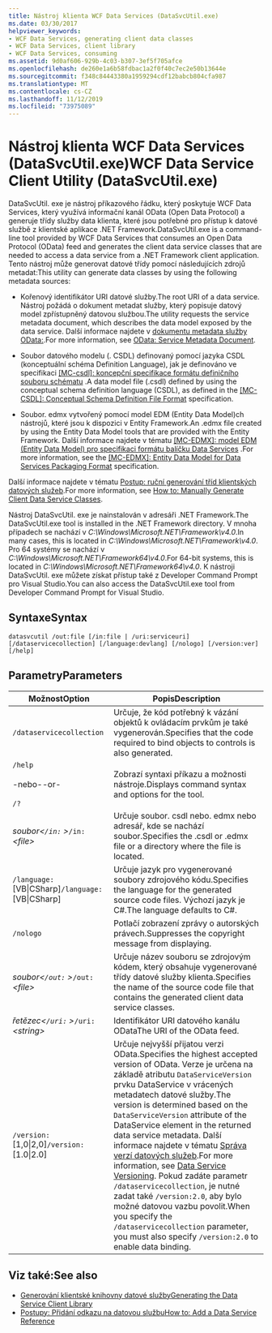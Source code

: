 ```yaml
---
title: Nástroj klienta WCF Data Services (DataSvcUtil.exe)
ms.date: 03/30/2017
helpviewer_keywords:
- WCF Data Services, generating client data classes
- WCF Data Services, client library
- WCF Data Services, consuming
ms.assetid: 9d0af606-929b-4c03-b307-3ef5f705afce
ms.openlocfilehash: de260e1a6b58fdbac1a2f0f40c7ec2e50b13644e
ms.sourcegitcommit: f348c84443380a1959294cdf12babcb804cfa987
ms.translationtype: MT
ms.contentlocale: cs-CZ
ms.lasthandoff: 11/12/2019
ms.locfileid: "73975089"
---
```

# <a name="wcf-data-service-client-utility-datasvcutilexe"></a><span data-ttu-id="86be4-102">Nástroj klienta WCF Data Services (DataSvcUtil.exe)</span><span class="sxs-lookup"><span data-stu-id="86be4-102">WCF Data Service Client Utility (DataSvcUtil.exe)</span></span>

<span data-ttu-id="86be4-103">DataSvcUtil. exe je nástroj příkazového řádku, který poskytuje WCF Data Services, který využívá informační kanál OData (Open Data Protocol) a generuje třídy služby data klienta, které jsou potřebné pro přístup k datové službě z klientské aplikace .NET Framework.</span><span class="sxs-lookup"><span data-stu-id="86be4-103">DataSvcUtil.exe is a command-line tool provided by WCF Data Services that consumes an Open Data Protocol (OData) feed and generates the client data service classes that are needed to access a data service from a .NET Framework client application.</span></span> <span data-ttu-id="86be4-104">Tento nástroj může generovat datové třídy pomocí následujících zdrojů metadat:</span><span class="sxs-lookup"><span data-stu-id="86be4-104">This utility can generate data classes by using the following metadata sources:</span></span>

- <span data-ttu-id="86be4-105">Kořenový identifikátor URI datové služby.</span><span class="sxs-lookup"><span data-stu-id="86be4-105">The root URI of a data service.</span></span> <span data-ttu-id="86be4-106">Nástroj požádá o dokument metadat služby, který popisuje datový model zpřístupněný datovou službou.</span><span class="sxs-lookup"><span data-stu-id="86be4-106">The utility requests the service metadata document, which describes the data model exposed by the data service.</span></span> <span data-ttu-id="86be4-107">Další informace najdete v [dokumentu metadata služby OData:](https://go.microsoft.com/fwlink/?LinkId=186070).</span><span class="sxs-lookup"><span data-stu-id="86be4-107">For more information, see [OData: Service Metadata Document](https://go.microsoft.com/fwlink/?LinkId=186070).</span></span>

- <span data-ttu-id="86be4-108">Soubor datového modelu (. CSDL) definovaný pomocí jazyka CSDL (konceptuální schéma Definition Language), jak je definováno ve specifikaci [\[MC-csdl\]: koncepční specifikace formátu definičního souboru schématu](https://go.microsoft.com/fwlink/?LinkID=159072) .</span><span class="sxs-lookup"><span data-stu-id="86be4-108">A data model file (.csdl) defined by using the conceptual schema definition language (CSDL), as defined in the [\[MC-CSDL\]: Conceptual Schema Definition File Format](https://go.microsoft.com/fwlink/?LinkID=159072) specification.</span></span>

- <span data-ttu-id="86be4-109">Soubor. edmx vytvořený pomocí model EDM (Entity Data Model)ch nástrojů, které jsou k dispozici v Entity Framework.</span><span class="sxs-lookup"><span data-stu-id="86be4-109">An .edmx file created by using the Entity Data Model tools that are provided with the Entity Framework.</span></span> <span data-ttu-id="86be4-110">Další informace najdete v tématu [\[MC-EDMX\]: model EDM (Entity Data Model) pro specifikaci formátu balíčku Data Services](https://go.microsoft.com/fwlink/?LinkID=178833) .</span><span class="sxs-lookup"><span data-stu-id="86be4-110">For more information, see the [\[MC-EDMX\]: Entity Data Model for Data Services Packaging Format](https://go.microsoft.com/fwlink/?LinkID=178833) specification.</span></span>

<span data-ttu-id="86be4-111">Další informace najdete v tématu [Postup: ruční generování tříd klientských datových služeb](how-to-manually-generate-client-data-service-classes-wcf-data-services.md).</span><span class="sxs-lookup"><span data-stu-id="86be4-111">For more information, see [How to: Manually Generate Client Data Service Classes](how-to-manually-generate-client-data-service-classes-wcf-data-services.md).</span></span>

<span data-ttu-id="86be4-112">Nástroj DataSvcUtil. exe je nainstalován v adresáři .NET Framework.</span><span class="sxs-lookup"><span data-stu-id="86be4-112">The DataSvcUtil.exe tool is installed in the .NET Framework directory.</span></span> <span data-ttu-id="86be4-113">V mnoha případech se nachází v *C:\Windows\Microsoft.NET\Framework\v4.0*.</span><span class="sxs-lookup"><span data-stu-id="86be4-113">In many cases, this is located in *C:\Windows\Microsoft.NET\Framework\v4.0*.</span></span> <span data-ttu-id="86be4-114">Pro 64 systémy se nachází v *C:\Windows\Microsoft.NET\Framework64\v4.0*.</span><span class="sxs-lookup"><span data-stu-id="86be4-114">For 64-bit systems, this is located in *C:\Windows\Microsoft.NET\Framework64\v4.0*.</span></span> <span data-ttu-id="86be4-115">K nástroji DataSvcUtil. exe můžete získat přístup také z Developer Command Prompt pro Visual Studio.</span><span class="sxs-lookup"><span data-stu-id="86be4-115">You can also access the DataSvcUtil.exe tool from Developer Command Prompt for Visual Studio.</span></span>

## <a name="syntax"></a><span data-ttu-id="86be4-116">Syntaxe</span><span class="sxs-lookup"><span data-stu-id="86be4-116">Syntax</span></span>

```console
datasvcutil /out:file [/in:file | /uri:serviceuri] [/dataservicecollection] [/language:devlang] [/nologo] [/version:ver] [/help]
```

## <a name="parameters"></a><span data-ttu-id="86be4-117">Parametry</span><span class="sxs-lookup"><span data-stu-id="86be4-117">Parameters</span></span>

|<span data-ttu-id="86be4-118">Možnost</span><span class="sxs-lookup"><span data-stu-id="86be4-118">Option</span></span>|<span data-ttu-id="86be4-119">Popis</span><span class="sxs-lookup"><span data-stu-id="86be4-119">Description</span></span>|
|------------|-----------------|
|`/dataservicecollection`|<span data-ttu-id="86be4-120">Určuje, že kód potřebný k vázání objektů k ovládacím prvkům je také vygenerován.</span><span class="sxs-lookup"><span data-stu-id="86be4-120">Specifies that the code required to bind objects to controls is also generated.</span></span>|
|`/help`<br /><br /> <span data-ttu-id="86be4-121">-nebo-</span><span class="sxs-lookup"><span data-stu-id="86be4-121">-or-</span></span><br /><br /> `/?`|<span data-ttu-id="86be4-122">Zobrazí syntaxi příkazu a možnosti nástroje.</span><span class="sxs-lookup"><span data-stu-id="86be4-122">Displays command syntax and options for the tool.</span></span>|
|<span data-ttu-id="86be4-123">*soubor\<`/in:` >*</span><span class="sxs-lookup"><span data-stu-id="86be4-123">`/in:` *\<file>*</span></span>|<span data-ttu-id="86be4-124">Určuje soubor. csdl nebo. edmx nebo adresář, kde se nachází soubor.</span><span class="sxs-lookup"><span data-stu-id="86be4-124">Specifies the .csdl or .edmx file or a directory where the file is located.</span></span>|
|<span data-ttu-id="86be4-125">`/language:`[VB&#124;CSharp]</span><span class="sxs-lookup"><span data-stu-id="86be4-125">`/language:`[VB&#124;CSharp]</span></span>|<span data-ttu-id="86be4-126">Určuje jazyk pro vygenerované soubory zdrojového kódu.</span><span class="sxs-lookup"><span data-stu-id="86be4-126">Specifies the language for the generated source code files.</span></span> <span data-ttu-id="86be4-127">Výchozí jazyk je C#.</span><span class="sxs-lookup"><span data-stu-id="86be4-127">The language defaults to C#.</span></span>|
|`/nologo`|<span data-ttu-id="86be4-128">Potlačí zobrazení zprávy o autorských právech.</span><span class="sxs-lookup"><span data-stu-id="86be4-128">Suppresses the copyright message from displaying.</span></span>|
|<span data-ttu-id="86be4-129">*soubor\<`/out:` >*</span><span class="sxs-lookup"><span data-stu-id="86be4-129">`/out:` *\<file>*</span></span>|<span data-ttu-id="86be4-130">Určuje název souboru se zdrojovým kódem, který obsahuje vygenerované třídy datové služby klienta.</span><span class="sxs-lookup"><span data-stu-id="86be4-130">Specifies the name of the source code file that contains the generated client data service classes.</span></span>|
|<span data-ttu-id="86be4-131">*řetězec\<`/uri:` >*</span><span class="sxs-lookup"><span data-stu-id="86be4-131">`/uri:` *\<string>*</span></span>|<span data-ttu-id="86be4-132">Identifikátor URI datového kanálu OData</span><span class="sxs-lookup"><span data-stu-id="86be4-132">The URI of the OData feed.</span></span>|
|<span data-ttu-id="86be4-133">`/version:`[1,0&#124;2,0]</span><span class="sxs-lookup"><span data-stu-id="86be4-133">`/version:`[1.0&#124;2.0]</span></span>|<span data-ttu-id="86be4-134">Určuje nejvyšší přijatou verzi OData.</span><span class="sxs-lookup"><span data-stu-id="86be4-134">Specifies the highest accepted version of OData.</span></span> <span data-ttu-id="86be4-135">Verze je určena na základě atributu `DataServiceVersion` prvku DataService v vrácených metadatech datové služby.</span><span class="sxs-lookup"><span data-stu-id="86be4-135">The version is determined based on the `DataServiceVersion` attribute of the DataService element in the returned data service metadata.</span></span> <span data-ttu-id="86be4-136">Další informace najdete v tématu [Správa verzí datových služeb](data-service-versioning-wcf-data-services.md).</span><span class="sxs-lookup"><span data-stu-id="86be4-136">For more information, see [Data Service Versioning](data-service-versioning-wcf-data-services.md).</span></span> <span data-ttu-id="86be4-137">Pokud zadáte parametr `/dataservicecollection`, je nutné zadat také `/version:2.0`, aby bylo možné datovou vazbu povolit.</span><span class="sxs-lookup"><span data-stu-id="86be4-137">When you specify the `/dataservicecollection` parameter, you must also specify `/version:2.0` to enable data binding.</span></span>|

## <a name="see-also"></a><span data-ttu-id="86be4-138">Viz také:</span><span class="sxs-lookup"><span data-stu-id="86be4-138">See also</span></span>

- [<span data-ttu-id="86be4-139">Generování klientské knihovny datové služby</span><span class="sxs-lookup"><span data-stu-id="86be4-139">Generating the Data Service Client Library</span></span>](generating-the-data-service-client-library-wcf-data-services.md)
- [<span data-ttu-id="86be4-140">Postupy: Přidání odkazu na datovou službu</span><span class="sxs-lookup"><span data-stu-id="86be4-140">How to: Add a Data Service Reference</span></span>](how-to-add-a-data-service-reference-wcf-data-services.md)
